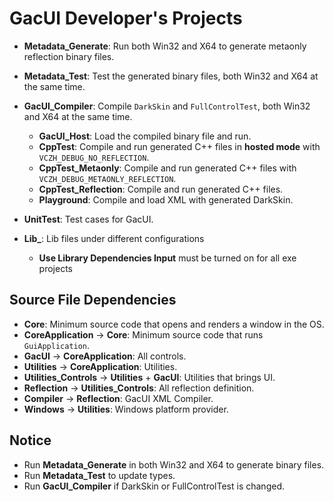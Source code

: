 ﻿# GacUI Developer's Projects

- **Metadata_Generate**: Run both Win32 and X64 to generate metaonly reflection binary files.
- **Metadata_Test**: Test the generated binary files, both Win32 and X64 at the same time.
- **GacUI_Compiler**: Compile `DarkSkin` and `FullControlTest`, both Win32 and X64 at the same time.
  - **GacUI_Host**: Load the compiled binary file and run.
  - **CppTest**: Compile and run generated C++ files in **hosted mode** with `VCZH_DEBUG_NO_REFLECTION`.
  - **CppTest_Metaonly**: Compile and run generated C++ files with `VCZH_DEBUG_METAONLY_REFLECTION`.
  - **CppTest_Reflection**: Compile and run generated C++ files.
  - **Playground**: Compile and load XML with generated DarkSkin.
- **UnitTest**: Test cases for GacUI.

- **Lib_**: Lib files under different configurations
  - **Use Library Dependencies Input** must be turned on for all exe projects

## Source File Dependencies

- **Core**: Minimum source code that opens and renders a window in the OS.
- **CoreApplication** -> **Core**: Minimum source code that runs `GuiApplication`.
- **GacUI** -> **CoreApplication**: All controls.
- **Utilities** -> **CoreApplication**: Utilities.
- **Utilities_Controls** -> **Utilities** + **GacUI**: Utilities that brings UI.
- **Reflection** -> **Utilities_Controls**: All reflection definition.
- **Compiler** -> **Reflection**: GacUI XML Compiler.
- **Windows** -> **Utilities**: Windows platform provider.

## Notice

- Run **Metadata_Generate** in both Win32 and X64 to generate binary files.
- Run **Metadata_Test** to update types.
- Run **GacUI_Compiler** if DarkSkin or FullControlTest is changed.
